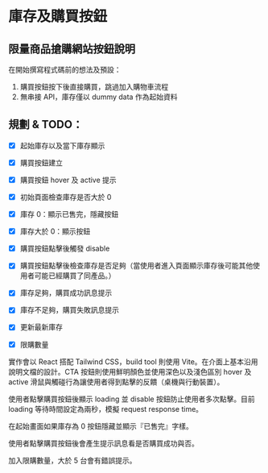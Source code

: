 # 庫存及購買按鈕

## 限量商品搶購網站按鈕說明
在開始撰寫程式碼前的想法及預設：
1. 購買按鈕按下後直接購買，跳過加入購物車流程
2. 無串接 API，庫存僅以 dummy data 作為起始資料


## 規劃 & TODO：
- [X] 起始庫存以及當下庫存顯示
- [X] 購買按鈕建立
- [X] 購買按鈕 hover 及 active 提示
- [X] 初始頁面檢查庫存是否大於 0
- [X] 庫存 0：顯示已售完，隱藏按鈕
- [X] 庫存大於 0：顯示按鈕
- [X] 購買按鈕點擊後觸發 disable
- [X] 購買按鈕點擊後檢查庫存是否足夠（當使用者進入頁面顯示庫存後可能其他使用者可能已經購買了同產品。）
- [X] 庫存足夠，購買成功訊息提示
- [X] 庫存不足夠，購買失敗訊息提示
- [X] 更新最新庫存
- [X] 限購數量


實作會以 React 搭配 Tailwind CSS，build tool 則使用 Vite。在介面上基本沿用說明文檔的設計。CTA 按鈕則使用鮮明顏色並使用深色以及淺色區別 hover 及 active 滑鼠與觸碰行為讓使用者得到點擊的反饋（桌機與行動裝置）。

使用者點擊購買按鈕後顯示 loading 並 disable 按鈕防止使用者多次點擊。目前 loading 等待時間設定為兩秒，模擬 request response time。

在起始畫面如果庫存為 0 按鈕隱藏並顯示『已售完』字樣。

使用者點擊購買按鈕後會產生提示訊息看是否購買成功與否。

加入限購數量，大於 5 台會有錯誤提示。